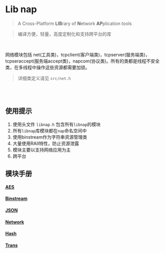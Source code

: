 # Lib nap

> A Cross-Platform **LIB**rary of **N**etwork **AP**plication tools

>  编译方便，轻量，高度定制化和支持跨平台的库

<br/>

网络模块包括 net(工具类)，tcpclient(客户端类)，tcpserver(服务端类)，tcpseraccept(服务端accept类)，napcom(协议类)。所有的类都是线程不安全类，在多线程中操作这些资源都需要加锁。

> 详细类定义请见  `src/net.h`

<br/>
<br/>

## 使用提示

1. 使用头文件 `libnap.h` 包含所有`libnap`的模块
2. 所有`libnap`库模块都在`nap`命名空间中
3. 使用binstream作为字符串资源管理类
4. 大量使用RAII特性，防止资源泄露
5. 模块主要以支持网络应用为主
6. 跨平台



## 模块手册

#### [AES](./aes.md)

#### [Binstream](./binstream.md)

#### [JSON](./json.md)

#### [Network](./network.md)

#### [Hash](./hash.md)

#### [Trans](./trans.md)